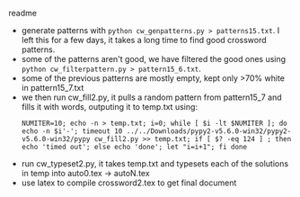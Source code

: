readme

- generate patterns with `python cw_genpatterns.py > patterns15.txt`. I left this for a few days, it takes a long time to find good crossword patterns. 
- some of the patterns aren't good, we have filtered the good ones using `python cw_filterpattern.py > pattern15_6.txt`. 
- some of the previous patterns are mostly empty, kept only >70% white in pattern15_7.txt
- we then run cw_fill2.py, it pulls a random pattern from pattern15_7 and fills it with words,
  outputing it to temp.txt using:
  ```
  NUMITER=10; echo -n > temp.txt; i=0; while [ $i -lt $NUMITER ]; do echo -n $i'-'; timeout 10 ../../Downloads/pypy2-v5.6.0-win32/pypy2-v5.6.0-win32/pypy cw_fill2.py >> temp.txt; if [ $? -eq 124 ] ; then echo 'timed out'; else echo 'done'; let "i=i+1"; fi done
  ```
- run cw_typeset2.py, it takes temp.txt and typesets each of the solutions in temp into auto0.tex -> autoN.tex
- use latex to compile crossword2.tex to get final document
